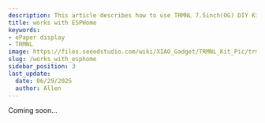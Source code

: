 ```yaml
---
description: This article describes how to use TRMNL 7.5inch(OG) DIY Kit to work with ESPHome.
title: works with ESPHome
keywords:
- ePaper display
- TRMNL
image: https://files.seeedstudio.com/wiki/XIAO_Gadget/TRMNL_Kit_Pic/trmnl_head.webp
slug: /works_with_esphome
sidebar_position: 3
last_update:
  date: 06/29/2025
  author: Allen
---
```


Coming soon...